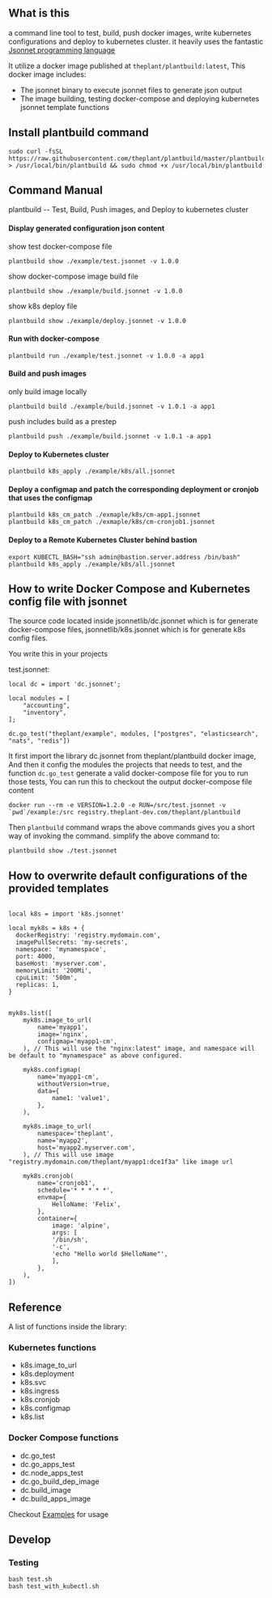 ## What is this

a command line tool to test, build, push docker images, write kubernetes configurations and deploy to kubernetes cluster. it heavily uses the fantastic [Jsonnet programming language](https://jsonnet.org)

It utilize a docker image published at `theplant/plantbuild:latest`, This docker image includes:

- The jsonnet binary to execute jsonnet files to generate json output
- The image building, testing docker-compose and deploying kubernetes jsonnet template functions

## Install plantbuild command

```
sudo curl -fsSL https://raw.githubusercontent.com/theplant/plantbuild/master/plantbuild > /usr/local/bin/plantbuild && sudo chmod +x /usr/local/bin/plantbuild
```

## Command Manual

plantbuild -- Test, Build, Push images, and Deploy to kubernetes cluster

#### Display generated configuration json content

show test docker-compose file

```
plantbuild show ./example/test.jsonnet -v 1.0.0
```

show docker-compose image build file

```
plantbuild show ./example/build.jsonnet -v 1.0.0
```

show k8s deploy file

```
plantbuild show ./example/deploy.jsonnet -v 1.0.0
```

#### Run with docker-compose

```
plantbuild run ./example/test.jsonnet -v 1.0.0 -a app1
```

#### Build and push images

only build image locally

```
plantbuild build ./example/build.jsonnet -v 1.0.1 -a app1
```

push includes build as a prestep

```
plantbuild push ./example/build.jsonnet -v 1.0.1 -a app1
```

#### Deploy to Kubernetes cluster

```
plantbuild k8s_apply ./example/k8s/all.jsonnet
```

#### Deploy a configmap and patch the corresponding deployment or cronjob that uses the configmap

```
plantbuild k8s_cm_patch ./exmaple/k8s/cm-app1.jsonnet
plantbuild k8s_cm_patch ./exmaple/k8s/cm-cronjob1.jsonnet
```

#### Deploy to a Remote Kubernetes Cluster behind bastion

```
export KUBECTL_BASH="ssh admin@bastion.server.address /bin/bash"
plantbuild k8s_apply ./example/k8s/all.jsonnet
```

## How to write Docker Compose and Kubernetes config file with jsonnet


The source code located inside jsonnetlib/dc.jsonnet which is for generate docker-compose files, jsonnetlib/k8s.jsonnet which is for generate k8s config files.

You write this in your projects

test.jsonnet:

```
local dc = import 'dc.jsonnet';

local modules = [
    "accounting",
    "inventory",
];

dc.go_test("theplant/example", modules, ["postgres", "elasticsearch", "nats", "redis"])

```

It first import the library dc.jsonnet from theplant/plantbuild docker image,
And then it config the modules the projects that needs to test, and the function `dc.go_test` generate a valid docker-compose file for you to run those tests, You can run this to checkout the output docker-compose file content

```
docker run --rm -e VERSION=1.2.0 -e RUN=/src/test.jsonnet -v `pwd`/example:/src registry.theplant-dev.com/theplant/plantbuild
```

Then `plantbuild` command wraps the above commands gives you a short way of invoking the command. simplify the above command to:

```
plantbuild show ./test.jsonnet
```

## How to overwrite default configurations of the provided templates

```jsonnet

local k8s = import 'k8s.jsonnet'

local myk8s = k8s + {
  dockerRegistry: 'registry.mydomain.com',
  imagePullSecrets: 'my-secrets',
  namespace: 'mynamespace',
  port: 4000,
  baseHost: 'myserver.com',
  memoryLimit: '200Mi',
  cpuLimit: '500m',
  replicas: 1,
}


myk8s.list([
    myk8s.image_to_url(
        name='myapp1',
        image='nginx',
        configmap='myapp1-cm',
    ), // This will use the "nginx:latest" image, and namespace will be default to "mynamespace" as above configured.

    myk8s.configmap(
        name='myapp1-cm',
        withoutVersion=true,
        data={
            name1: 'value1',
        },
    ),

    myk8s.image_to_url(
        namespace='theplant',
        name='myapp2',
        host='myapp2.myserver.com',
    ), // This will use image "registry.mydomain.com/theplant/myapp1:dce1f3a" like image url

    myk8s.cronjob(
        name='cronjob1',
        schedule='* * * * *',
        envmap={
            HelloName: 'Felix',
        },
        container={
            image: 'alpine',
            args: [
            '/bin/sh',
            '-c',
            'echo "Hello world $HelloName"',
            ],
        },
    ),
])

```


## Reference

A list of functions inside the library:

###  Kubernetes functions

- k8s.image_to_url
- k8s.deployment
- k8s.svc
- k8s.ingress
- k8s.cronjob
- k8s.configmap
- k8s.list

###  Docker Compose functions

- dc.go_test
- dc.go_apps_test
- dc.node_apps_test
- dc.go_build_dep_image
- dc.build_image
- dc.build_apps_image

Checkout [Examples](https://github.com/theplant/plantbuild/tree/master/example) for usage


## Develop

### Testing

```
bash test.sh
bash test_with_kubectl.sh
```

